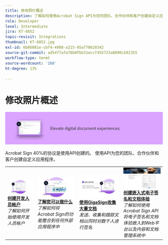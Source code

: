 ```yaml
---
title: 修改照片概述
description: 了解如何使用Acrobat Sign API为您的团队、合作伙伴和客户创建自定义应用程序
role: Developer
level: Intermediate
jira: KT-6852
topic-revisit: Integrations
thumbnail: KT-6852.jpg
exl-id: 6b86081e-cbf4-4988-a215-95a770620342
source-git-commit: ad54f7afa78b0fbb31eccf455723a8890cb92355
workflow-type: tm+mt
source-wordcount: '168'
ht-degree: 13%

---
```


# 修改照片概述

![签名修改照片图像](../assets/Hero-Develop.png)

Acrobat Sign 40%的协议是使用API创建的。 使用API为您的团队、合作伙伴和客户创建自定义应用程序。

<table style="table-layout:fixed">
<tr>
  <td>
    <a href="https://www.adobe.io/apis/documentcloud/sign.html" target="_blank">
      <img alt="创建开发人员帐户" src="../assets/Develop_Getting-Started.png" />
    </a>
    <div>
    <a href="https://www.adobe.io/apis/documentcloud/sign.html" target="_blank"><strong>创建开发人员帐户</strong></a>
    </div>
    <em>了解如何开始使用开发人员帐户</em>
    <br>
  </td>
  <td>
    <a href="https://www.adobe.io/apis/documentcloud/sign/docs.html" target="_blank">
      <img alt="了解您可以做什么" src="../assets/Develop_Learn.png" />
    </a>
    <div>
    <a href="https://www.adobe.io/apis/documentcloud/sign/docs.html" target="_blank"><strong>了解您可以做什么</strong></a>
    </div>
    <em>了解如何将Acrobat Sign的功能整合到任何外部应用程序中</em>
    <br>
  </td>  
  <td>
    <a href="gigasign.md">
      <img alt="使用GigaSign收集大量文档" src="../assets/gigasign.jpg" />
    </a>
    <div>
    <a href="gigasign.md"><strong>使用GigaSign收集大量文档</strong></a>
    </div>
    <em>发送、收集和跟踪文档以同时对数千人进行签名</em>
    <br>
  </td>
   <td>
    <a href="embeddedesignature.md">
      <img alt="创建嵌入式电子签名和文档体验" src="assets/embeddedesignature/EmbedPart1_thumb.png" />
    </a>
    <div>
    <a href="embeddedesignature.md"><strong>创建嵌入式电子签名和文档体验</strong></a>
    </div>
    <em>了解如何使用Acrobat Sign API将电子签名和文档体验嵌入到Web平台以及内容和文档管理系统中</em>
    <br>
  </td>
</tr>
</table>

